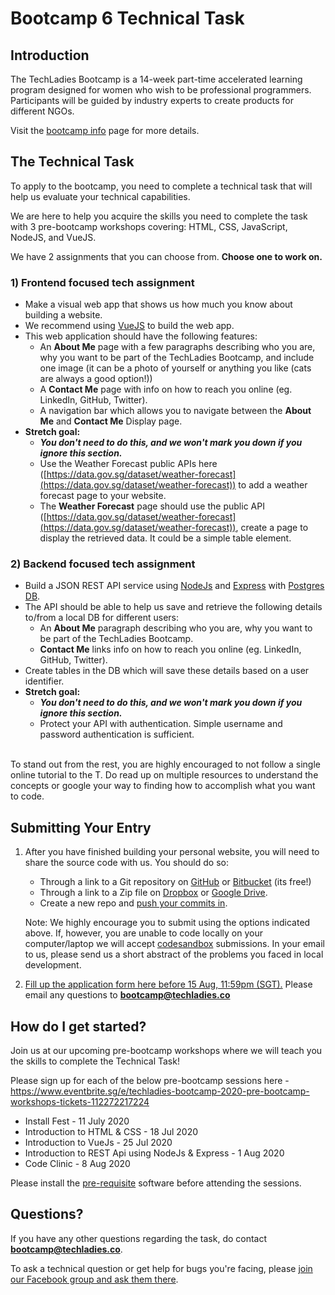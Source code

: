 # Bootcamp 6 Technical Task

## Introduction

The TechLadies Bootcamp is a 14-week part-time accelerated learning program designed for women who wish to be professional programmers. Participants will be guided by industry experts to create products for different NGOs.

Visit the [bootcamp info](http://www.techladies.co/bootcamp-6) page for more details.

## The Technical Task

To apply to the bootcamp, you need to complete a technical task that will help us evaluate your technical capabilities.

We are here to help you acquire the skills you need to complete the task with 3 pre-bootcamp workshops covering: HTML, CSS, JavaScript, NodeJS, and VueJS.

We have 2 assignments that you can choose from. **Choose one to work on.**

### 1) Frontend focused tech assignment

* Make a visual web app that shows us how much you know about building a website.
* We recommend using [VueJS](https://vuejs.org/) to build the web app.
* This web application should have the following features:
    * An **About Me** page with a few paragraphs describing who you are, why you want to be part of the TechLadies Bootcamp, and include one image (it can be a photo of yourself or anything you like (cats are always a good option!))
    * A **Contact Me** page with info on how to reach you online (eg. LinkedIn, GitHub, Twitter).
    * A navigation bar which allows you to navigate between the **About Me** and **Contact Me** Display page.
* **Stretch goal:**
    * ***You don't need to do this, and we won't mark you down if you ignore this section.***
    * Use the Weather Forecast public APIs here ([https://data.gov.sg/dataset/weather-forecast](https://data.gov.sg/dataset/weather-forecast)) to add a weather forecast page to your website.
    * The **Weather Forecast** page should use the public API ([https://data.gov.sg/dataset/weather-forecast](https://data.gov.sg/dataset/weather-forecast)), create a page to display the retrieved data. It could be a simple table element.

### 2) Backend focused tech assignment

* Build a JSON REST API service using [NodeJs](https://nodejs.org/en/) and [Express](https://expressjs.com/) with [Postgres DB](https://www.postgresql.org/).
* The API should be able to help us save and retrieve the following details to/from a local DB for different users:
    * An **About Me** paragraph describing who you are, why you want to be part of the TechLadies Bootcamp.
    * **Contact Me** links info on how to reach you online (eg. LinkedIn, GitHub, Twitter).
* Create tables in the DB which will save these details based on a user identifier.
* **Stretch goal:**
    * ***You don't need to do this, and we won't mark you down if you ignore this section.***
    * Protect your API with authentication. Simple username and password authentication is sufficient.

<br>
To stand out from the rest, you are highly encouraged to not follow a single online tutorial to the T. Do read up on multiple resources to understand the concepts or google your way to finding how to accomplish what you want to code.

## Submitting Your Entry

1. After you have finished building your personal website, you will need to share the source code with us. You should do so:
    * Through a link to a Git repository on [GitHub](https://github.com) or [Bitbucket](https://bitbucket.com) (its free!)
    * Through a link to a Zip file on [Dropbox](https://dropbox.com) or [Google Drive](https://drive.google.com).
    * Create a new repo and [push your commits in](https://help.github.com/en/articles/pushing-commits-to-a-remote-repository).  
   
    Note: We highly encourage you to submit using the options indicated above. If, however, you are unable to code locally on your computer/laptop we will accept [codesandbox](https://codesandbox.io/) submissions. In your email to us, please send us a short abstract of the problems you faced in local development. 
2. [Fill up the application form here before 15 Aug, 11:59pm (SGT).](https://docs.google.com/forms/d/e/1FAIpQLSc66jARY5zZctni3kXVXAAhgZTjPqvE8mOvFJJfB-zyH_Q6LQ/viewform) Please email any questions to <b>[bootcamp@techladies.co](mailto:bootcamp@techladies.co)</b>

## How do I get started?

Join us at our upcoming pre-bootcamp workshops where we will teach you the skills to complete the Technical Task!

Please sign up for each of the below pre-bootcamp sessions here - https://www.eventbrite.sg/e/techladies-bootcamp-2020-pre-bootcamp-workshops-tickets-112272217224

* Install Fest - 11 July 2020
* Introduction to HTML & CSS - 18 Jul 2020
* Introduction to VueJs - 25 Jul 2020
* Introduction to REST Api using NodeJs & Express - 1 Aug 2020
* Code Clinic - 8 Aug 2020

Please install the [pre-requisite](pre_requisite_software.md) software before attending the sessions.

## Questions?

If you have any other questions regarding the task, do contact <b>[bootcamp@techladies.co](mailto:bootcamp@techladies.co)</b>.

To ask a technical question or get help for bugs you're facing, please [join our Facebook group and ask them there](https://www.facebook.com/groups/techladiescode).
